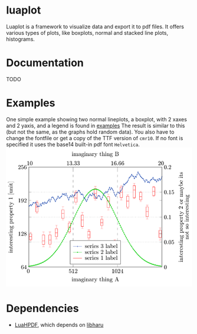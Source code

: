 # luaplot
Luaplot is a framework to visualize data and export it to pdf files.
It offers various types of plots, like boxplots, normal and stacked line plots, histograms.
 
# Documentation

TODO

# Examples

One simple example showing two normal lineplots, a boxplot, with 2 xaxes and 2 yaxis, and a legend is found in [examples](./examples/)
The result is similar to this (but not the same, as the graphs hold random data). You also have to change the fontfile or get a copy of the TTF version of `cmr10`. If no font is specified it uses the base14 built-in pdf font `Helvetica`.
![example1 graph](./images/example1.png)
 
# Dependencies
* [LuaHPDF](https://github.com/jung-kurt/luahpdf), which depends on [libharu](https://github.com/libharu/libharu)
